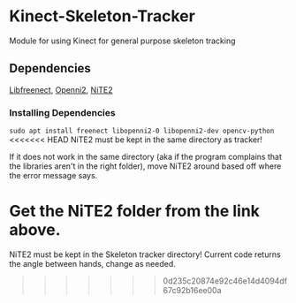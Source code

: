 # Kinect-Skeleton-Tracker
Module for using Kinect for general purpose skeleton tracking

## Dependencies
[Libfreenect](https://github.com/OpenKinect/libfreenect),
[Openni2](https://github.com/occipital/openni2),
[NiTE2](https://github.com/dpengineering/NiTE2/archive/v1.0.0.tar.gz)

### Installing Dependencies
 `sudo apt install freenect libopenni2-0 libopenni2-dev opencv-python`
<<<<<<< HEAD
 NiTE2 must be kept in the same directory as tracker!

 If it does not work in the same directory (aka if the program complains that the libraries aren't in the right folder), move NiTE2 around based off where the error message says.

 Get the NiTE2 folder from the link above.
=======
 
 NiTE2 must be kept in the Skeleton tracker directory! 
 Current code returns the angle between hands, change as needed.
>>>>>>> 0d235c20874e92c46e14d4094df67c92b16ee00a
